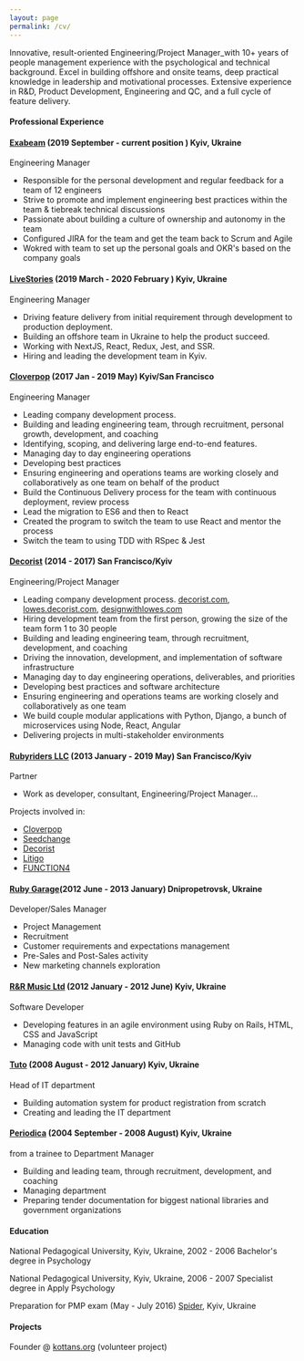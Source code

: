 ```yaml
---
layout: page
permalink: /cv/
---
```


Innovative, result-oriented Engineering/Project Manager_with 10+ years of people management experience with the psychological and technical background. Excel in building offshore and onsite teams, deep practical knowledge in leadership and motivational processes. Extensive experience in R&D, Product Development, Engineering and QC, and a full cycle of feature delivery.

#### Professional Experience

#### [Exabeam](https://www.exabeam.com/) (2019 September - current position ) Kyiv, Ukraine

Engineering Manager

- Responsible for the personal development and regular feedback for a team of 12 engineers
- Strive to promote and implement engineering best practices within the team & tiebreak technical discussions
- Passionate about building a culture of ownership and autonomy in the team
- Configured JIRA for the team and get the team back to Scrum and Agile
- Wokred with team to set up the personal goals and OKR's based on the company goals

#### [LiveStories](https://www.livestories.com/statistics) (2019 March - 2020 February ) Kyiv, Ukraine

Engineering Manager

- Driving feature delivery from initial requirement through development to production deployment.
- Building an offshore team in Ukraine to help the product succeed.
- Working with NextJS, React, Redux, Jest, and SSR.
- Hiring and leading the development team in Kyiv.

#### [Cloverpop](https://www.cloverpop.com/) (2017 Jan - 2019 May) Kyiv/San Francisco

Engineering Manager

- Leading company development process.
- Building and leading engineering team, through recruitment, personal growth, development, and
  coaching
- Identifying, scoping, and delivering large end-to-end features.
- Managing day to day engineering operations
- Developing best practices
- Ensuring engineering and operations teams are working closely and collaboratively as one team
  on behalf of the product
- Build the Continuous Delivery process for the team with continuous deployment, review process
- Lead the migration to ES6 and then to React
- Created the program to switch the team to use React and mentor the process
- Switch the team to using TDD with RSpec & Jest

#### [Decorist](https://www.decorist.com/) (2014 - 2017) San Francisco/Kyiv

Engineering/Project Manager

- Leading company development process.
  [decorist.com](https://decorist.com/), [lowes.decorist.com](http://lowes.decorist.com/), [designwithlowes.com](https://www.designwithlowes.com/)
- Hiring development team from the first person, growing the size of the team form 1 to 30 people
- Building and leading engineering team, through recruitment, development, and
  coaching
- Driving the innovation, development, and implementation of software infrastructure
- Managing day to day engineering operations, deliverables, and priorities
- Developing best practices and software architecture
- Ensuring engineering and operations teams are working closely and collaboratively as one team
- We build couple modular applications with Python, Django, a bunch of microservices using Node, React, Angular
- Delivering projects in multi-stakeholder environments

#### [Rubyriders LLC](http://www.rubyriders.com/) (2013 January - 2019 May) San Francisco/Kyiv

Partner

- Work as developer, consultant, Engineering/Project Manager...

Projects involved in:

- [Cloverpop](https://www.cloverpop.com/)
- [Seedchange](https://www.seedchange.com/)
- [Decorist](https://www.decorist.com/)
- [Litigo](http://www.litigo.org/)
- [FUNCTION4](http://fn4.us/)

#### [Ruby Garage](https://rubygarage.org/)(2012 June - 2013 January) Dnipropetrovsk, Ukraine

Developer/Sales Manager

- Project Management
- Recruitment
- Customer requirements and expectations management
- Pre-Sales and Post-Sales activity
- New marketing channels exploration

#### [R&R Music Ltd](https://www.linkedin.com/company/1938618) (2012 January - 2012 June) Kyiv, Ukraine

Software Developer

- Developing features in an agile environment using Ruby on Rails, HTML, CSS and JavaScript
- Managing code with unit tests and GitHub

#### [Tuto](http://tuto.bigopt.com/) (2008 August - 2012 January) Kyiv, Ukraine

Head of IT department

- Building automation system for product registration from scratch
- Creating and leading the IT department

#### [Periodica](http://www.periodik.com.ua/) (2004 September - 2008 August) Kyiv, Ukraine

from a trainee to Department Manager

- Building and leading team, through recruitment, development, and
  coaching
- Managing department
- Preparing tender documentation for biggest national libraries and government organizations

#### Education

National Pedagogical University, Kyiv, Ukraine, 2002 - 2006 Bachelor's degree in Psychology

National Pedagogical University, Kyiv, Ukraine, 2006 - 2007 Specialist degree in Apply Psychology

Preparation for PMP exam (May - July 2016) [Spider](http://spiderproject.com.ua/en/certification/calendar/), Kyiv, Ukraine

#### Projects

Founder @ [kottans.org](http://kottans.org/) (volunteer project)
